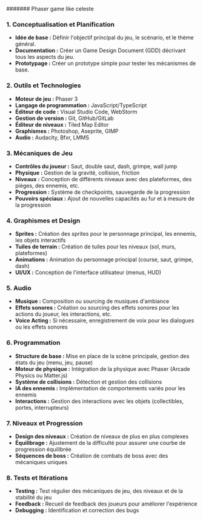 ####### Phaser game like celeste

### **1. Conceptualisation et Planification**
- **Idée de base :** Définir l'objectif principal du jeu, le scénario, et le thème général.
- **Documentation :** Créer un Game Design Document (GDD) décrivant tous les aspects du jeu.
- **Prototypage :** Créer un prototype simple pour tester les mécanismes de base.

### **2. Outils et Technologies**
- **Moteur de jeu :** Phaser 3
- **Langage de programmation :** JavaScript/TypeScript
- **Éditeur de code :** Visual Studio Code, WebStorm
- **Gestion de version :** Git, GitHub/GitLab
- **Éditeur de niveaux :** Tiled Map Editor
- **Graphismes :** Photoshop, Aseprite, GIMP
- **Audio :** Audacity, Bfxr, LMMS

### **3. Mécaniques de Jeu**
- **Contrôles du joueur :** Saut, double saut, dash, grimpe, wall jump
- **Physique :** Gestion de la gravité, collision, friction
- **Niveaux :** Conception de différents niveaux avec des plateformes, des pièges, des ennemis, etc.
- **Progression :** Système de checkpoints, sauvegarde de la progression
- **Pouvoirs spéciaux :** Ajout de nouvelles capacités au fur et à mesure de la progression

### **4. Graphismes et Design**
- **Sprites :** Création des sprites pour le personnage principal, les ennemis, les objets interactifs
- **Tuiles de terrain :** Création de tuiles pour les niveaux (sol, murs, plateformes)
- **Animations :** Animation du personnage principal (course, saut, grimpe, dash)
- **UI/UX :** Conception de l'interface utilisateur (menus, HUD)

### **5. Audio**
- **Musique :** Composition ou sourcing de musiques d'ambiance
- **Effets sonores :** Création ou sourcing des effets sonores pour les actions du joueur, les interactions, etc.
- **Voice Acting :** Si nécessaire, enregistrement de voix pour les dialogues ou les effets sonores

### **6. Programmation**
- **Structure de base :** Mise en place de la scène principale, gestion des états du jeu (menu, jeu, pause)
- **Moteur de physique :** Intégration de la physique avec Phaser (Arcade Physics ou Matter.js)
- **Système de collisions :** Détection et gestion des collisions
- **IA des ennemis :** Implémentation de comportements variés pour les ennemis
- **Interactions :** Gestion des interactions avec les objets (collectibles, portes, interrupteurs)

### **7. Niveaux et Progression**
- **Design des niveaux :** Création de niveaux de plus en plus complexes
- **Équilibrage :** Ajustement de la difficulté pour assurer une courbe de progression équilibrée
- **Séquences de boss :** Création de combats de boss avec des mécaniques uniques

### **8. Tests et Itérations**
- **Testing :** Test régulier des mécaniques de jeu, des niveaux et de la stabilité du jeu
- **Feedback :** Recueil de feedback des joueurs pour améliorer l'expérience
- **Debugging :** Identification et correction des bugs
